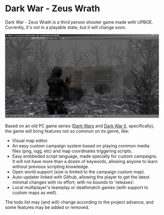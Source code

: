 # Dark War - Zeus Wrath
Dark War - Zeus Wrath is a third person shooter game made with UPBGE. Currently, it's not in a playable state, but it will change soon.

![Dark War Preview](/other/gfx/github_preview.jpg)

Based on an old PC game series ([Dark Wars](https://archive.org/details/dw_3_0) and [Dark War II](https://archive.org/details/dw2_1_3), specifically), the game will bring features not so common on its genre, like:
- Visual map editor.
- An easy custom campaign system based on playing common media files (png, ogg, etc) and map coordinates triggering scripts.
- Easy embbeded script language, made specially for custom campaigns. It will not have more than a dozen of keywords, allowing anyone to learn without previous scripting knowledge.
- Open world support (size is limited to the campaign custom map).
- Auto-updater linked with Github, allowing the player to get the latest minimal changes with no effort, with no bounds to 'releases'.
- Local multiplayer's teamplay or deathmatch games (with support to custom maps as well).

The todo list may (and will) change according to the project advance, and some features may be added or removed.
